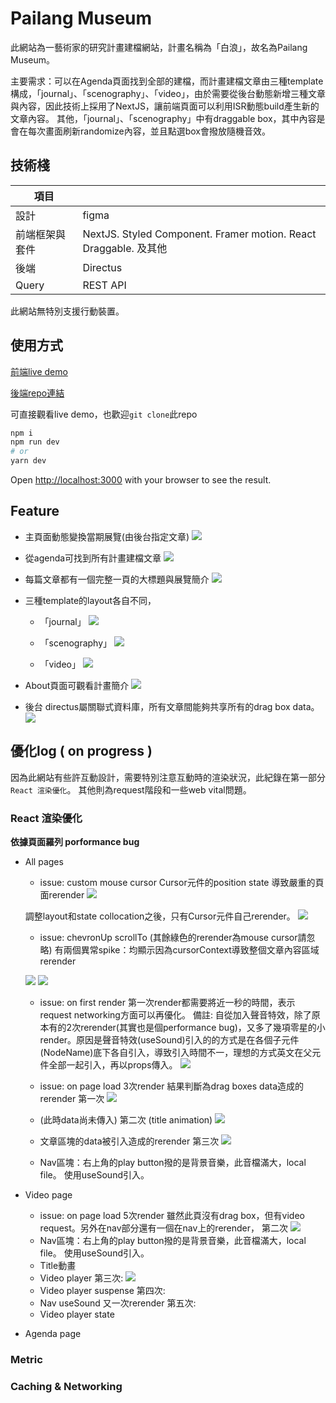 # Pailang Museum 
此網站為一藝術家的研究計畫建檔網站，計畫名稱為「白浪」，故名為Pailang Museum。

主要需求：可以在Agenda頁面找到全部的建檔，而計畫建檔文章由三種template構成，「journal」、「scenography」、「video」，由於需要從後台動態新增三種文章與內容，因此技術上採用了NextJS，讓前端頁面可以利用ISR動態build產生新的文章內容。 
其他，「journal」、「scenography」中有draggable box，其中內容是會在每次畫面刷新randomize內容，並且點選box會撥放隨機音效。

## 技術棧

| 項目 |  |
| -------- | -------- | 
| 設計     | figma     | 
| 前端框架與套件     | NextJS. Styled Component. Framer motion. React Draggable. 及其他    | 
| 後端     | Directus     | 
| Query     | REST API     | 

此網站無特別支援行動裝置。

## 使用方式
[前端live demo](https://pailangmuseum.com/)

[後端repo連結](https://github.com/seanmars/pailang-admin)

可直接觀看live demo，也歡迎`git clone`此repo
```bash
npm i 
npm run dev
# or
yarn dev
```

Open [http://localhost:3000](http://localhost:3000) with your browser to see the result.

## Feature

- 主頁面動態變換當期展覽(由後台指定文章)
![](https://i.imgur.com/LDuaUBd.gif)

- 從agenda可找到所有計畫建檔文章
![](https://i.imgur.com/BU5nmpR.gif)

- 每篇文章都有一個完整一頁的大標題與展覽簡介
![](https://i.imgur.com/inbsJJc.gif)

- 三種template的layout各自不同，
    - 「journal」
    ![](https://i.imgur.com/ZpzdaFn.gif)

    - 「scenography」
    ![](https://i.imgur.com/mh0m6Ik.gif)

    - 「video」
    ![](https://i.imgur.com/pJCXhxt.jpg)


- About頁面可觀看計畫簡介
![](https://i.imgur.com/CmtmY5b.gif)

- 後台
directus屬關聯式資料庫，所有文章間能夠共享所有的drag box data。
![](https://i.imgur.com/bQ78Zm1.jpg)


## 優化log ( on progress )
因為此網站有些許互動設計，需要特別注意互動時的渲染狀況，此紀錄在第一部分`React 渲染優化`。
其他則為request階段和一些web vital問題。

### React 渲染優化
**依據頁面羅列 porformance bug**
- All pages
    - issue: custom mouse cursor 
    Cursor元件的position state 導致嚴重的頁面rerender
    ![](https://i.imgur.com/hHcnXkW.jpg)

    調整layout和state collocation之後，只有Cursor元件自己rerender。
    ![](https://i.imgur.com/dKE4ibd.jpg)
    
    - issue: chevronUp scrollTo
    (其餘綠色的rerender為mouse cursor請忽略)
    有兩個異常spike：均顯示因為cursorContext導致整個文章內容區域rerender
    
    ![](https://i.imgur.com/ppnGUBl.jpg)
    ![](https://i.imgur.com/wHuHzwb.jpg)

    - issue: on first render
   第一次render都需要將近一秒的時間，表示request networking方面可以再優化。
   備註: 自從加入聲音特效，除了原本有的2次rerender(其實也是個performance bug)，又多了幾項零星的小render。原因是聲音特效(useSound)引入的的方式是在各個子元件(NodeName)底下各自引入，導致引入時間不一，理想的方式英文在父元件全部一起引入，再以props傳入。
    ![](https://i.imgur.com/QhYRRkF.jpg)
    
    - issue: on page load 3次render
    結果判斷為drag boxes data造成的rerender
    第一次
    ![](https://i.imgur.com/2JBdiNk.jpg) 
    - (此時data尚未傳入)
    第二次 (title animation)
    ![](https://i.imgur.com/TEJzn09.jpg)
    - 文章區塊的data被引入造成的rerender
    第三次
    ![](https://i.imgur.com/QTVgN3D.jpg)
    - Nav區塊：右上角的play button撥的是背景音樂，此音檔滿大，local file。 使用useSound引入。

    
- Video page 
    - issue: on page load 5次render
    雖然此頁沒有drag box，但有video request。另外在nav部分還有一個在nav上的rerender，
    第二次
    ![](https://i.imgur.com/TEJzn09.jpg)
    - Nav區塊：右上角的play button撥的是背景音樂，此音檔滿大，local file。 使用useSound引入。
    - Title動畫
    - Video player
    第三次: 
    ![](https://i.imgur.com/QTVgN3D.jpg)
    - Video player suspense
    第四次: 
    - Nav useSound 又一次rerender
    第五次: 
    - Video player state
- Agenda page

### Metric

### Caching & Networking
